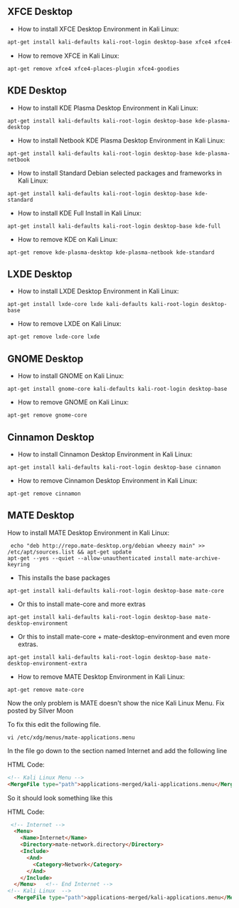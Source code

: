 ## XFCE Desktop

+ How to install XFCE Desktop Environment in Kali Linux:
```sh
apt-get install kali-defaults kali-root-login desktop-base xfce4 xfce4-places-plugin xfce4-goodies
```

+ How to remove XFCE in Kali Linux:
```
apt-get remove xfce4 xfce4-places-plugin xfce4-goodies
```

## KDE Desktop

+ How to install KDE Plasma Desktop Environment in Kali Linux:
```
apt-get install kali-defaults kali-root-login desktop-base kde-plasma-desktop
```
+ How to install Netbook KDE Plasma Desktop Environment in Kali Linux:
```
apt-get install kali-defaults kali-root-login desktop-base kde-plasma-netbook
```
+ How to install Standard Debian selected packages and frameworks in Kali Linux:
```
apt-get install kali-defaults kali-root-login desktop-base kde-standard
```
+ How to install KDE Full Install in Kali Linux:
```
apt-get install kali-defaults kali-root-login desktop-base kde-full
```

+ How to remove KDE on Kali Linux:
```
apt-get remove kde-plasma-desktop kde-plasma-netbook kde-standard
```

## LXDE Desktop

+ How to install LXDE Desktop Environment in Kali Linux:
```
apt-get install lxde-core lxde kali-defaults kali-root-login desktop-base
```

+ How to remove LXDE on Kali Linux:
```
apt-get remove lxde-core lxde
```

## GNOME Desktop

+ How to install GNOME on Kali Linux:
```
apt-get install gnome-core kali-defaults kali-root-login desktop-base
```

+ How to remove GNOME on Kali Linux:
```
apt-get remove gnome-core
```

## Cinnamon Desktop

+ How to install Cinnamon Desktop Environment in Kali Linux:
```
apt-get install kali-defaults kali-root-login desktop-base cinnamon
```

+ How to remove Cinnamon Desktop Environment in Kali Linux:
```
apt-get remove cinnamon
```

## MATE Desktop

How to install MATE Desktop Environment in Kali Linux:

```
 echo "deb http://repo.mate-desktop.org/debian wheezy main" >> /etc/apt/sources.list && apt-get update
apt-get --yes --quiet --allow-unauthenticated install mate-archive-keyring
```
+ This installs the base packages
```
apt-get install kali-defaults kali-root-login desktop-base mate-core
```
+ Or this to install mate-core and more extras
```
apt-get install kali-defaults kali-root-login desktop-base mate-desktop-environment
```
+ Or this to install mate-core + mate-desktop-environment and even more extras.
```
apt-get install kali-defaults kali-root-login desktop-base mate-desktop-environment-extra
```

+ How to remove MATE Desktop Environment in Kali Linux:
```
apt-get remove mate-core
```

Now the only problem is MATE doesn't show the nice Kali Linux Menu. Fix posted by Silver Moon

To fix this edit the following file.
```
vi /etc/xdg/menus/mate-applications.menu
```
In the file go down to the section named Internet and add the following line

HTML Code:
```html
<!-- Kali Linux Menu -->
<MergeFile type="path">applications-merged/kali-applications.menu</MergeFile>
```
So it should look something like this

HTML Code:
```html
 <!-- Internet -->
  <Menu>
    <Name>Internet</Name>
    <Directory>mate-network.directory</Directory>
    <Include>
      <And>
        <Category>Network</Category>
      </And>
    </Include>
  </Menu>   <!-- End Internet -->
<!-- Kali Linux  -->    
  <MergeFile type="path">applications-merged/kali-applications.menu</MergeFile>
```
